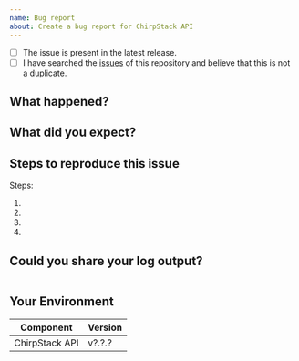 ```yaml
---
name: Bug report
about: Create a bug report for ChirpStack API
---
```


<!--
  We really appreciate your time effort in creating this issue, it's really valuable for the quality of the project.
  Before diving into the details, make sure to check off the following:
-->

<!-- Your checkbox should look like this: [x] -->

- [ ] The issue is present in the latest release.
- [ ] I have searched the [issues](https://github.com/fraanx/chirpstack-v3-api/issues) of this repository and believe that this is not a duplicate.

## What happened?

## What did you expect?

## Steps to reproduce this issue

Steps:

1.
2.
3.
4.

## Could you share your log output?

<!--
  Insert the cli log output right after the shell word.
-->
```shell

```

## Your Environment

<!--
  Hints:
    git describe
-->


| Component           | Version |
| --------------------| ------- |
| ChirpStack API      | v?.?.?  |
